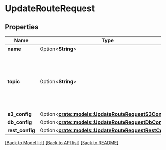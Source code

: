 # UpdateRouteRequest

## Properties

Name | Type | Description | Notes
------------ | ------------- | ------------- | -------------
**name** | Option<**String**> | Route name | [optional]
**topic** | Option<**String**> | Topic the route subscribes to. It must be a valid MQTT topic and up to 65535 characters | [optional]
**s3_config** | Option<[**crate::models::UpdateRouteRequestS3Config**](UpdateRoute_request_s3_config.md)> |  | [optional]
**db_config** | Option<[**crate::models::UpdateRouteRequestDbConfig**](UpdateRoute_request_db_config.md)> |  | [optional]
**rest_config** | Option<[**crate::models::UpdateRouteRequestRestConfig**](UpdateRoute_request_rest_config.md)> |  | [optional]

[[Back to Model list]](../README.md#documentation-for-models) [[Back to API list]](../README.md#documentation-for-api-endpoints) [[Back to README]](../README.md)


